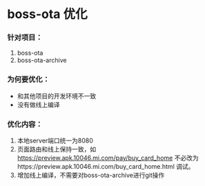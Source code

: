 # boss-ota 优化

### 针对项目：
1. boss-ota
2. boss-ota-archive

### 为何要优化：
* 和其他项目的开发环境不一致
* 没有做线上编译

### 优化内容：
1. 本地server端口统一为8080
2. 页面路由和线上保持一致，如 https://preview.apk.10046.mi.com/pay/buy_card_home 不必改为https://preview.apk.10046.mi.com/buy_card_home.html 调试。
3. 增加线上编译，不需要对boss-ota-archive进行git操作